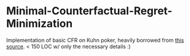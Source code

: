# Minimal-Counterfactual-Regret-Minimization

Implementation of basic CFR on Kuhn poker, heavily borrowed from [this source](https://github.com/int8/counterfactual-regret-minimization).  < 150 LOC w/ only the necessary details :) 

